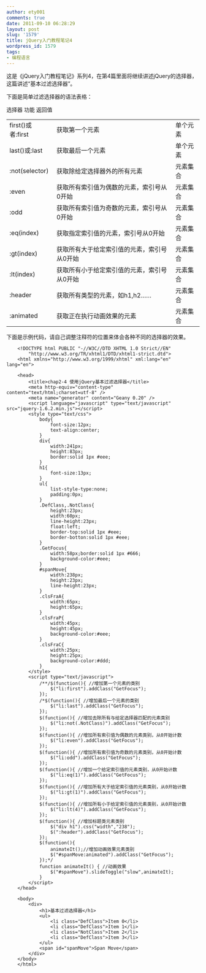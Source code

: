 ```yaml
---
author: ety001
comments: true
date: 2011-09-10 06:28:29
layout: post
slug: '1579'
title: jQuery入门教程笔记4
wordpress_id: 1579
tags:
- 编程语言
---
```


这是《jQuery入门教程笔记》系列4，在第4篇里面将继续讲述jQuery的选择器，这篇讲述“基本过滤选择器”。




下面是简单过滤选择器的语法表格：


<table cellpadding="0" cellspacing="0" >
<tbody >
<tr >
选择器
功能
返回值
</tr>
<tr >

<td >first()或者:first
</td>

<td >获取第一个元素
</td>

<td >单个元素
</td>
</tr>
<tr >

<td >last()或:last
</td>

<td >获取最后一个元素
</td>

<td >单个元素
</td>
</tr>
<tr >

<td >:not(selector)
</td>

<td >获取除给定选择器外的所有元素
</td>

<td >元素集合
</td>
</tr>
<tr >

<td >:even
</td>

<td >获取所有索引值为偶数的元素，索引号从0开始
</td>

<td >元素集合
</td>
</tr>
<tr >

<td >:odd
</td>

<td >获取所有索引值为奇数的元素，索引号从0开始
</td>

<td >元素集合
</td>
</tr>
<tr >

<td >:eq(index)
</td>

<td >获取指定索引值的元素，索引号从0开始
</td>

<td >元素集合
</td>
</tr>
<tr >

<td >:gt(index)
</td>

<td >获取所有大于给定索引值的元素，索引号从0开始
</td>

<td >元素集合
</td>
</tr>
<tr >

<td >:lt(index)
</td>

<td >获取所有小于给定索引值的元素，索引号从0开始
</td>

<td >元素集合
</td>
</tr>
<tr >

<td >:header
</td>

<td >获取所有类型的元素，如h1,h2……
</td>

<td >元素集合
</td>
</tr>
<tr >

<td >:animated
</td>

<td >获取正在执行动画效果的元素
</td>

<td >元素集合
</td>
</tr>
</tbody>
</table>


下面是示例代码，请自己调整注释符的位置来体会各种不同的选择器的效果。

```
    <!DOCTYPE html PUBLIC "-//W3C//DTD XHTML 1.0 Strict//EN"
        "http://www.w3.org/TR/xhtml1/DTD/xhtml1-strict.dtd">
    <html xmlns="http://www.w3.org/1999/xhtml" xml:lang="en" lang="en">

    <head>
        <title>chap2-4 使用jQuery基本过滤选择器</title>
        <meta http-equiv="content-type" content="text/html;charset=utf-8" />
        <meta name="generator" content="Geany 0.20" />
        <script language="javascript" type="text/javascript" src="jquery-1.6.2.min.js"></script>
        <style type="text/css">
            body{
                font-size:12px;
                text-align:center;      
            }
            div{
                width:241px;
                height:83px;
                border:solid 1px #eee;
            }
            h1{
                font-size:13px;
            }
            ul{
                list-style-type:none;
                padding:0px;
            }
            .DefClass,.NotClass{
                height:23px;
                width:60px;
                line-height:23px;
                float:left;
                border-top:solid 1px #eee;
                border-botton:solid 1px #eee;
            }
            .GetFocus{
                width:58px;border:solid 1px #666;
                background-color:#eee;
            }
            #spanMove{
                width:238px;
                height:23px;
                line-height:23px;
            }
            .clsFraA{
                width:65px;
                height:65px;
            }
            .clsFraP{
                width:45px;
                height:45px;
                background-color:#eee;
            }
            .clsFraC{
                width:25px;
                height:25px;
                background-color:#ddd;
            }
        </style>
        <script type="text/javascript">
            /**/$(function(){ //增加第一个元素的类别
                $("li:first").addClass("GetFocus");
            });
            /*$(function(){ //增加最后一个元素的类别
                $("li:last").addClass("GetFocus");
            });
            $(function(){ //增加去除所有与给定选择器匹配的元素类别
                $("li:not(.NotClass)").addClass("GetFocus");
            });
            $(function(){ //增加所有索引值为偶数的元素类别，从0开始计数
                $("li:even").addClass("GetFocus");
            });
            $(function(){ //增加所有索引值为奇数的元素类别，从0开始计数
                $("li:odd").addClass("GetFocus");
            });
            $(function(){ //增加一个给定索引值的元素类别，从0开始计数
                $("li:eq(1)").addClass("GetFocus");
            });
            $(function(){ //增加所有大于给定索引值的元素类别，从0开始计数
                $("li:gt(1)").addClass("GetFocus");
            });
            $(function(){ //增加所有小于给定索引值的元素类别，从0开始计数
                $("li:lt(4)").addClass("GetFocus");
            });
            $(function(){ //增加标题类元素类别
                $("div h1").css("width","238");
                $(":header").addClass("GetFocus");
            });
            $(function(){
                animateIt();//增加动画效果元素类别
                $("#spanMove:animated").addClass("GetFocus");
            });*/
            function animateIt() { //动画效果
                $("#spanMove").slideToggle("slow",animateIt);
            }
        </script>
    </head>

    <body>
        <div>
            <h1>基本过滤选择器</h1>
            <ul>
                <li class="DefClass">Item 0</li>
                <li class="DefClass">Item 1</li>
                <li class="NotClass">Item 2</li>
                <li class="DefClass">Item 3</li>
            </ul>
            <span id="spanMove">Span Move</span>
        </div>
    </body>
    </html>
```

